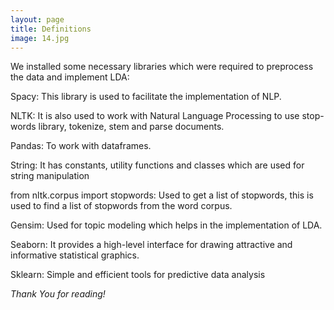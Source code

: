 ```yaml
---
layout: page
title: Definitions
image: 14.jpg
---
```

We installed some necessary libraries which were required to preprocess the data and implement LDA:

Spacy: This library is used to facilitate the implementation of NLP.

NLTK: It is also used to work with Natural Language Processing to use stop-words library, tokenize, stem and parse documents.

Pandas: To work with dataframes.

String: It has constants, utility functions and classes which are used for string manipulation

from nltk.corpus import stopwords: Used to get a list of stopwords, this is used to find a list of stopwords from the word corpus.

Gensim: Used for topic modeling which helps in the implementation of LDA.

Seaborn: It provides a high-level interface for drawing attractive and informative statistical graphics.

Sklearn: Simple and efficient tools for predictive data analysis


*Thank You for reading!*